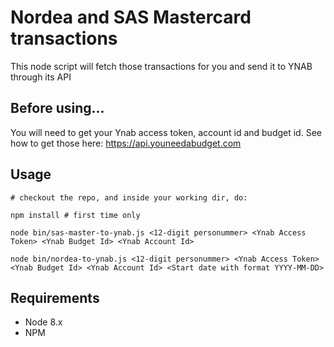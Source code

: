 # Nordea and SAS Mastercard transactions

This node script will fetch those transactions for you and send it to YNAB through its API

## Before using...

You will need to get your Ynab access token, account id and budget id.
See how to get those here: https://api.youneedabudget.com

## Usage

```
# checkout the repo, and inside your working dir, do:

npm install # first time only

node bin/sas-master-to-ynab.js <12-digit personummer> <Ynab Access Token> <Ynab Budget Id> <Ynab Account Id> 

node bin/nordea-to-ynab.js <12-digit personummer> <Ynab Access Token> <Ynab Budget Id> <Ynab Account Id> <Start date with format YYYY-MM-DD>
```

## Requirements

* Node 8.x
* NPM


